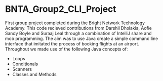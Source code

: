 # BNTA_Group2_CLI_Project
First group project completed during the Bright Network Technology Academy. This code recieved contributions from Darshil Dholakia, Aofie Sandy Boyle and Suraaj Leal through 
a combination of IntelliJ share and mob programming. The aim was to use Java
create a simple command line interface that imitated the process of booking flights at an airport. Throughout we made use of the following Java concepts of:
- Loops
- Conditionals
- Scanners
- Classes and Methods
